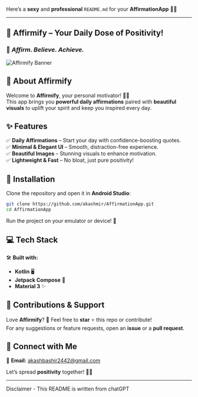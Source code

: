 Here’s a **sexy** and **professional** `README.md` for your **AffirmationApp** 🚀✨  

---

## 🌟 **Affirmify – Your Daily Dose of Positivity!**  
### 📜 *Affirm. Believe. Achieve.*  

![Affirmify Banner](https://via.placeholder.com/1000x400?text=Affirmify+-+Your+Daily+Dose+of+Positivity)  

## 🎯 **About Affirmify**  
Welcome to **Affirmify**, your personal motivator! 🌿✨  
This app brings you **powerful daily affirmations** paired with **beautiful visuals** to uplift your spirit and keep you inspired every day.  

## ✨ **Features**  
✅ **Daily Affirmations** – Start your day with confidence-boosting quotes.  
✅ **Minimal & Elegant UI** – Smooth, distraction-free experience.  
✅ **Beautiful Images** – Stunning visuals to enhance motivation.  
✅ **Lightweight & Fast** – No bloat, just pure positivity!  


## 🚀 **Installation**  
Clone the repository and open it in **Android Studio**:  
```sh
git clone https://github.com/akashmir/AffirmationApp.git
cd AffirmationApp
```
Run the project on your emulator or device! 🎉  

## 💻 **Tech Stack**  
🛠 **Built with:**  
- **Kotlin** 🖥  
- **Jetpack Compose** 🎨  
- **Material 3** ✨  

## 👏 **Contributions & Support**  
Love **Affirmify**? 🌟 Feel free to **star** ⭐ this repo or contribute!  
For any suggestions or feature requests, open an **issue** or a **pull request**.  

## 📢 **Connect with Me**  
📧 **Email:** [akashbashir2442@gmail.com](mailto:akashbashir2442@gmail.com)  
 

Let’s spread **positivity** together! 💖🚀  

---

Disclaimer - This README is written from chatGPT
